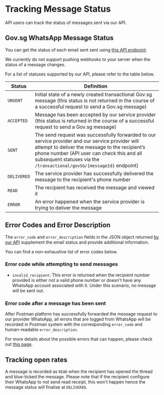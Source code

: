 # Tracking Message Status

API users can track the status of messages sent via our API.

## Gov.sg WhatsApp Message Status

You can get the status of each email sent sent using [this API endpoint](tracking-message-status.md).

We currently do not support pushing webhooks to your server when the status of a message changes.

For a list of statuses supported by our API, please refer to the table below.

| Status      | Definition                                                                                                                                                                                                                                                                 |
| ----------- | -------------------------------------------------------------------------------------------------------------------------------------------------------------------------------------------------------------------------------------------------------------------------- |
| `UNSENT`    | Initial state of a newly created transactional Gov.sg message (this status is not returned in the course of a successful request to send a Gov.sg message)                                                                                                                 |
| `ACCEPTED`  | Message has been accepted by our service provider (this status is returned in the course of a successful request to send a Gov.sg message)                                                                                                                                 |
| `SENT`      | The send request was successfully forwarded to our service provider and our service provider will attempt to deliver the message to the recipient’s phone number (API user can check this and all subsequent statuses via the `/transactional/govSG/{messageId}` endpoint) |
| `DELIVERED` | The service provider has successfully delivered the message to the recipient's phone number                                                                                                                                                                                |
| `READ`      | The recipient has received the message and viewed it                                                                                                                                                                                                                       |
| `ERROR`     | An error happened when the service provider is trying to deliver the message                                                                                                                                                                                               |

## Error Codes and Error Description

The `error_code` and `error_description` fields in the JSON object returned [by our API](tracking-message-status.md) supplement the email status and provide additional information.

You can find a non-exhaustive list of error codes below.

### Error code while attempting to send messages

* `invalid_recipient`: This error is returned when the recipient number provided is either not a valid phone number or doesn't have any WhatsApp account associated with it. Under this scenario, no message will be sent out.

### Error code after a message has been sent

After Postman platform has successfully forwarded the message request to our provider WhatsApp, all errors that are logged from WhatsApp will be recorded in Postman system with the corresponding `error_code` and human-readable `error_description`.

For more details about the possible errors that can happen, please check out [this page](https://developers.facebook.com/docs/whatsapp/cloud-api/support/error-codes/#error-codes).

## Tracking open rates

A message is recorded as `READ` when the recipient has opened the thread and blue-ticked the message. Please note that if the recipient configure their WhatsApp to not send read receipt, this won't happen hence the message status will finalise at `DELIVERED`.
